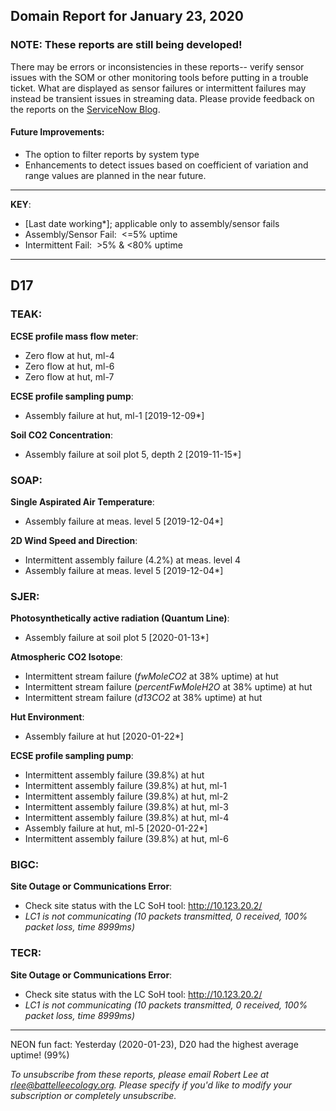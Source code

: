 ## Domain Report for January 23, 2020


### NOTE: These reports are still being developed!
There may be errors or inconsistencies in these reports-- verify sensor issues with the SOM or other monitoring tools before putting in a trouble ticket. What are displayed as sensor failures or intermittent failures may instead be transient issues in streaming data.
Please provide feedback on the reports on the [ServiceNow Blog](https://neon.service-now.com/community?id=community_blog&sys_id=9b4fbe8adbed734017ecf9041d9619be).

#### Future Improvements: 
 - The option to filter reports by system type 
 - Enhancements to detect issues based on coefficient of variation and range values are planned in the near future.

***

**KEY**:

 - [Last date working*]; applicable only to assembly/sensor fails
 - Assembly/Sensor Fail:&nbsp;&nbsp;<=5% uptime
 - Intermittent Fail:&nbsp;&nbsp;>5% & <80% uptime

***
## D17

### TEAK:

**ECSE profile mass flow meter**:
 - Zero flow at hut, ml-4
 - Zero flow at hut, ml-6
 - Zero flow at hut, ml-7

**ECSE profile sampling pump**:
 - Assembly failure at hut, ml-1 [2019-12-09*]

**Soil CO2 Concentration**:
 - Assembly failure at soil plot 5, depth 2 [2019-11-15*]

### SOAP:

**Single Aspirated Air Temperature**:
 - Assembly failure at meas. level 5 [2019-12-04*]

**2D Wind Speed and Direction**:
 - Intermittent assembly failure (4.2%) at meas. level 4
 - Assembly failure at meas. level 5 [2019-12-04*]

### SJER:

**Photosynthetically active radiation (Quantum Line)**:
 - Assembly failure at soil plot 5 [2020-01-13*]

**Atmospheric CO2 Isotope**:
 - Intermittent stream failure (_fwMoleCO2_ at 38% uptime) at hut
 - Intermittent stream failure (_percentFwMoleH2O_ at 38% uptime) at hut
 - Intermittent stream failure (_d13CO2_ at 38% uptime) at hut

**Hut Environment**:
 - Assembly failure at hut [2020-01-22*]

**ECSE profile sampling pump**:
 - Intermittent assembly failure (39.8%) at hut
 - Intermittent assembly failure (39.8%) at hut, ml-1
 - Intermittent assembly failure (39.8%) at hut, ml-2
 - Intermittent assembly failure (39.8%) at hut, ml-3
 - Intermittent assembly failure (39.8%) at hut, ml-4
 - Assembly failure at hut, ml-5 [2020-01-22*]
 - Intermittent assembly failure (39.8%) at hut, ml-6

### BIGC:

**Site Outage or Communications Error**:
 - Check site status with the LC SoH tool: http://10.123.20.2/
 - _LC1 is not communicating (10 packets transmitted, 0 received, 100% packet loss, time 8999ms)_

### TECR:

**Site Outage or Communications Error**:
 - Check site status with the LC SoH tool: http://10.123.20.2/
 - _LC1 is not communicating (10 packets transmitted, 0 received, 100% packet loss, time 8999ms)_

***
NEON fun fact: Yesterday (2020-01-23), D20 had the highest average uptime! (99%)

_To unsubscribe from these reports, please email Robert Lee at rlee@battelleecology.org. Please specify if you'd like to modify your subscription or completely unsubscribe._
